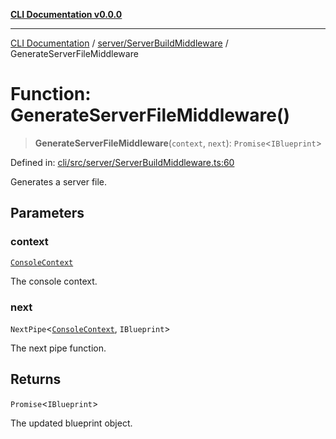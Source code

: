 [**CLI Documentation v0.0.0**](../../../README.md)

***

[CLI Documentation](../../../modules.md) / [server/ServerBuildMiddleware](../README.md) / GenerateServerFileMiddleware

# Function: GenerateServerFileMiddleware()

> **GenerateServerFileMiddleware**(`context`, `next`): `Promise`\<`IBlueprint`\>

Defined in: [cli/src/server/ServerBuildMiddleware.ts:60](https://github.com/stonemjs/cli/blob/9e518a2b8256b5ebc9e0e69a80ac84eb1fb59bf9/src/server/ServerBuildMiddleware.ts#L60)

Generates a server file.

## Parameters

### context

[`ConsoleContext`](../../../declarations/interfaces/ConsoleContext.md)

The console context.

### next

`NextPipe`\<[`ConsoleContext`](../../../declarations/interfaces/ConsoleContext.md), `IBlueprint`\>

The next pipe function.

## Returns

`Promise`\<`IBlueprint`\>

The updated blueprint object.
